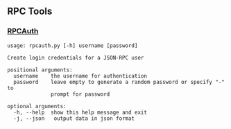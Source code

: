 RPC Tools
---------------------

### [RPCAuth](/share/rpcauth) ###

```
usage: rpcauth.py [-h] username [password]

Create login credentials for a JSON-RPC user

positional arguments:
  username    the username for authentication
  password    leave empty to generate a random password or specify "-" to
              prompt for password

optional arguments:
  -h, --help  show this help message and exit
  -j, --json   output data in json format
  ```
